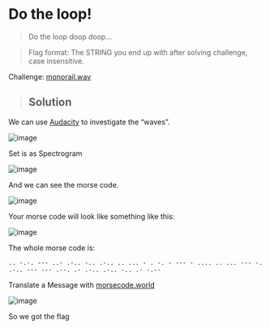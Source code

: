 # Do the loop!

> Do the loop doop doop...

> Flag format: The STRING you end up with after solving challenge, case insensitive.

Challenge: [monorail.wav](https://drive.google.com/file/d/1XGwn7vR0E4ia4oj78sNap0uB5KtBLYcK/view?usp=sharing)

> ## Solution

We can use [Audacity](https://www.audacityteam.org/) to investigate the “waves”.

![image](https://user-images.githubusercontent.com/62060867/134883773-19ec4372-a123-41b9-8cea-fb1600aae4ff.png)


Set is as Spectrogram 

![image](https://user-images.githubusercontent.com/62060867/134883244-db184bdb-a9a4-44da-b1f9-4859830dd163.png)

And we can see the morse code.

![image](https://user-images.githubusercontent.com/62060867/134884027-ae95ae69-b8ee-4de8-b7f4-d28de325566e.png)

Your morse code will look like something like this:

![image](https://user-images.githubusercontent.com/62060867/134884212-53080d7d-62bd-455c-8205-7f962363f5b3.png)

The whole morse code is:

`.. -.-. --- ..- .-.. -.. .-.. .. ... - . -. - --- - .... .. ... --- -. .-.. --- --- .--. .- .-.. .-.. -.. .- -.--`

Translate a Message with [morsecode.world](https://morsecode.world/international/translator.html)

![image](https://user-images.githubusercontent.com/62060867/134884462-827779e1-1b76-46fa-b6e2-608f76b6e24c.png)

So we got the flag



 
